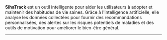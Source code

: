 **SihaTrack** est un outil intelligente pour aider les utilisateurs à adopter et maintenir des habitudes de vie saines. Grâce à l'intelligence artificielle, elle analyse les données collectées pour fournir des recommandations personnalisées, des alertes sur les risques potentiels de maladies et des outils de motivation pour améliorer le bien-être général.

---

